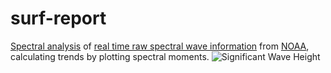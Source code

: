 # surf-report

[Spectral analysis](https://upcommons.upc.edu/bitstream/handle/2099.1/6034/06.pdf?sequence=7) of [real time raw spectral wave information](https://www.ndbc.noaa.gov/data_spec.shtml) from [NOAA](https://www.ndbc.noaa.gov/), calculating trends by plotting spectral moments.
![Significant Wave Height](https://github.com/noah-de/surf-report/blob/master/SWH.png)
